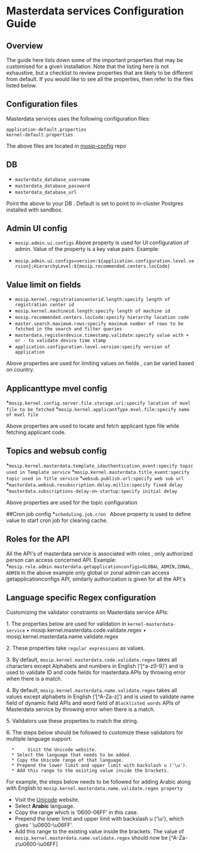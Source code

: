 # Masterdata services Configuration Guide
## Overview
The guide here lists down some of the important properties that may be customised for a given installation. Note that the listing here is not exhaustive, but a checklist to review properties that are likely to be different from default.  If you would like to see all the properties, then refer to the files listed below.

## Configuration files
Masterdata services uses the following configuration files:
```
application-default.properties
kernel-default.properties
```
The above files are located in [mosip-config](https://github.com/mosip/mosip-config/blob/develop2-v2/) repo

## DB
* `masterdata_database_username`
* `masterdata_database_password`
* `masterdata_database_url`

Point the above to your DB .  Default is set to point to in-cluster Postgres installed with sandbox.

## Admin UI config
* `mosip.admin.ui.configs`
Above property is used for UI configuration of admin. Value of the property is a key value pairs. Example:

* `mosip.admin.ui.configs=version:${application.configuration.level.version};HierarchyLevel:${mosip.recommended.centers.locCode}`

## Value limit on fields
* `mosip.kernel.registrationcenterid.length:specify length of registration center id`
* `mosip.kernel.machineid.length:specify length of machine id`
* `mosip.recommended.centers.locCode:specify hierarchy location code`
* `master.search.maximum.rows:specify maximum number of rows to be fetched in the search and filter queries`
* `masterdata.registerdevice.timestamp.validate:specify value with + or - to validate device time stamp`
* `application.configuration.level.version:specify version of application`

Above properties are used for limiting values on fields , can be varied based on country.

## Applicanttype mvel config
*`mosip.kernel.config.server.file.storage.uri:specify location of mvel file to be fetched`
*`mosip.kernel.applicantType.mvel.file:specify name of mvel file`

Above properties are used to locate and fetch applicant type file while fetching applicant code.

## Topics and websub config
*`mosip.kernel.masterdata.template_idauthentication_event:specify topic used in Template service`
*`mosip.kernel.masterdata.title_event:specify topic used in Title service`
*`websub.publish.url:specify web sub url`
*`masterdata.websub.resubscription.delay.millis:specify fixed delay`
*`masterdata.subscriptions-delay-on-startup:specify initial delay`

Above properties are used for the topic configuration

##Cron job config
*`scheduling.job.cron `
Above property is used to define value to start cron job for clearing cache.

## Roles for the API
All the API's of masterdata service is associated with roles , only authorized person can access concerned API.
Example:
*`mosip.role.admin.masterdata.getapplicationconfigs=GLOBAL_ADMIN,ZONAL_ADMIN`
In the above example only global or zonal admin can access getapplicationconfigs API, similarly authorization is given for all the API's

## Language specific Regex configuration

Customizing the validator constraints on Masterdata service APIs:

1\. The properties below are used for validation in `kernel-masterdata-service`
    •	mosip.kernel.masterdata.code.validate.regex 
    •	mosip.kernel.masterdata.name.validate.regex
    
2\.  These properties take `regular expressions` as values.

3\. By default, `mosip.kernel.masterdata.code.validate.regex` takes all characters except Alphabets and numbers in English (‘[^a-z0-9]’) and is used to validate ID and code fields for masterdata APIs by throwing error when there is a match.

4\. By default, `mosip.kernel.masterdata.name.validate.regex` takes all values except alphabets in English (‘[^A-Za-z]’) and is used to validate name field of dynamic field APIs and word field of `Blocklisted words` APIs of Masterdata service by throwing error when there is a match.

5\. Validators use these properties to match the string.

6\. The steps below should be followed to customize these validators for multiple language support:

      
      *     Visit the Unicode website.
      *	Select the language that needs to be added. 
      *	Copy the Unicode range of that language.
      *	Prepend the lower limit and upper limit with backslash u ('\u').       
      *	Add this range to the existing value inside the brackets.
    
For example, the steps below needs to be followed for adding Arabic along with English to `mosip.kernel.masterdata.name.validate.regex property`
* Visit the [Unicode](http://unicode.org/charts/) website.
*	Select **Arabic** language.
*	Copy the range which is ‘0600-06FF’ in this case.
*	Prepend the lower limit and upper limit with backslash u ('\u'), which gives ’ \u0600-\u06FF’.
*	Add this range to the existing value inside the brackets. The value of `mosip.kernel.masterdata.name.validate.regex` should now be [^A-Za-z\u0600-\u06FF]



